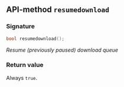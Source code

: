 ## API-method `resumedownload`

### Signature
``` c++
bool resumedownload();
```

_Resume (previously paused) download queue_

### Return value
Always `true`.
